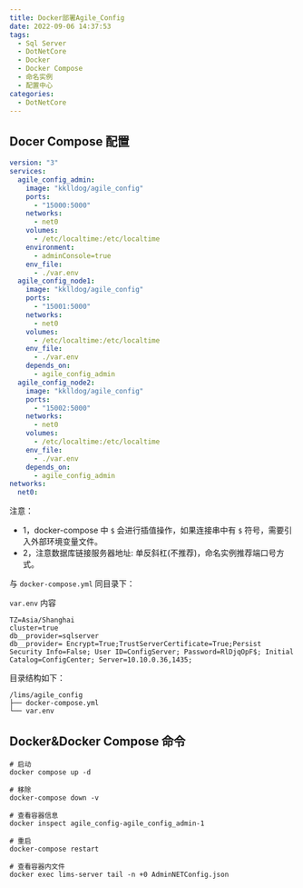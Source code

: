 ```yaml
---
title: Docker部署Agile_Config
date: 2022-09-06 14:37:53
tags:
  - Sql Server
  - DotNetCore
  - Docker
  - Docker Compose
  - 命名实例
  - 配置中心
categories:
  - DotNetCore
---
```


## Docer Compose 配置

```yml
version: "3"
services:
  agile_config_admin:
    image: "kklldog/agile_config"
    ports:
      - "15000:5000"
    networks:
      - net0
    volumes:
      - /etc/localtime:/etc/localtime
    environment:
      - adminConsole=true
    env_file:
      - ./var.env
  agile_config_node1:
    image: "kklldog/agile_config"
    ports:
      - "15001:5000"
    networks:
      - net0
    volumes:
      - /etc/localtime:/etc/localtime
    env_file:
      - ./var.env
    depends_on:
      - agile_config_admin
  agile_config_node2:
    image: "kklldog/agile_config"
    ports:
      - "15002:5000"
    networks:
      - net0
    volumes:
      - /etc/localtime:/etc/localtime
    env_file:
      - ./var.env
    depends_on:
      - agile_config_admin
networks:
  net0:
```

<!--more-->

注意：

- 1，docker-compose 中 `$` 会进行插值操作，如果连接串中有 `$` 符号，需要引入外部环境变量文件。
- 2，注意数据库链接服务器地址: 单反斜杠(不推荐)，命名实例推荐端口号方式。

与 `docker-compose.yml` 同目录下：

`var.env` 内容

```env_file
TZ=Asia/Shanghai
cluster=true
db__provider=sqlserver
db__provider= Encrypt=True;TrustServerCertificate=True;Persist Security Info=False; User ID=ConfigServer; Password=RlDjqOpF$; Initial Catalog=ConfigCenter; Server=10.10.0.36,1435;
```

目录结构如下：

```shell
/lims/agile_config
├── docker-compose.yml
└── var.env
```

## Docker&Docker Compose 命令

```shell
# 启动
docker compose up -d

# 移除
docker-compose down -v

# 查看容器信息
docker inspect agile_config-agile_config_admin-1

# 重启
docker-compose restart

# 查看容器内文件
docker exec lims-server tail -n +0 AdminNETConfig.json
```
